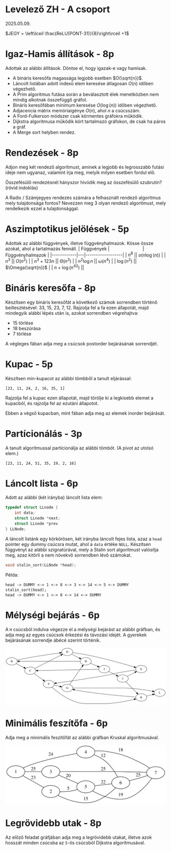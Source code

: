 # Levelező ZH - A csoport
2025.05.09.


$JEGY = \left\lceil \frac{ReLU(PONT-31)}{8}\right\rceil +1$

# Igaz-Hamis állítások - 8p
Adottak az alábbi állítások. Döntse el, hogy igazak-e vagy hamisak.
 - A bináris keresőfa magassága legjobb esetben $O(\sqrt{n})$.
 - Láncolt listában adott indexű elem keresése átlagosan $O(n)$ időben végezhető.
 - A Prím algoritmus futása során a beválasztott élek menetközben nem mindig alkotnak összefüggő gráfot.
 - Bináris keresőfában minimum keresése $O(\log(n))$ időben végezhető.
 - Adjacencia mátrix memóriaigénye $O(n)$, ahol $n$ a csúcsszám.
 - A Ford-Fulkerson módszer csak körmentes gráfokra működik.
 - Dijkstra algoritmusa működik kört tartalmazó gráfokon, de csak ha páros a gráf.
 - A Merge sort helyben rendez.

# Rendezések - 8p

Adjon meg két rendező algoritmust, aminek a legjobb és legrosszabb futási ideje nem ugyanaz, valamint írja meg, melyik milyen esetben fordul elő.

Összefésülő rendezésnél hányszor hívódik meg az összefésülő szubrutin? (rövid indoklás)

A Radix / Számjegyes rendezés számára a felhasznált rendező algoritmus mely tulajdonsága fontos? Nevezzen meg 3 olyan rendező algoritmust, mely rendelkezik ezzel a tulajdonsággal.

# Aszimptotikus jelölések - 5p
Adottak az alábbi függvények, illetve függvényhalmazok. Kösse össze azokat, ahol a tartalmazás fennáll. 
| Függvények | <span style="display:inline-block; width:100px; visibility:hidden;"></span>| Függvényhalmazok |
|------------|---|------------------|
| $n^8$ || $o(n\log(n))$ |
| $n^3$ || $O(n^2)$ |
| $n^3 + 123n$ || $\Theta(n^3)$ |
| $n^2 \log n$ || $\omega(n^4)$ |
| $\log(n^2)$ || $\Omega(\sqrt{n})$ |
| $n + \log(n^{42})$ || 

# Bináris keresőfa - 8p
Készítsen egy bináris keresőfát a következő számok sorrendben történő beillesztésével: 33, 15, 23, 7, 12. 
Rajzolja fel a fa ezen állapotát, majd mindegyik alábbi lépés után is, azokat sorrendben végrehajtva:
 - 15 törlése
 - 18 beszúrása
 - 7 törlése

A végleges fában adja meg a csúcsok postorder bejárásának sorrendjét.

# Kupac - 5p
Készítsen min-kupacot az alábbi tömbből a tanult eljárással:
```
[23, 11, 24, 2, 16, 35, 1]
```
Rajzolja fel a kupac ezen állapotát, majd törölje ki a legkisebb elemet a kupacból, és rajzolja fel az ezutáni állapotot.

Ebben a végső kupacban, mint fában adja meg az elemek inorder bejárását.

# Partícionálás - 3p
A tanult algoritmussal partícionálja az alábbi tömböt. (A pivot az utolsó elem.)
```
[23, 11, 24, 51, 35, 19, 2, 16]
```

# Láncolt lista - 6p
Adott az alábbi (két irányba) láncolt lista elem:
```c
typedef struct LLnode {
    int data;
    struct LLnode *next;
    struct LLnode *prev
} LLNode;
```
A láncolt listánk egy körkörösen, két irányba láncolt fejes lista, azaz a `head` pointer egy dummy csúcsra mutat, ahol a `data` értéke `NULL`. Készítsen függvényt az alábbi szignatúrával, mely a Stalin sort algoritmust valósítja meg, azaz kitörli a nem növekvő sorrendben lévő számokat.
```c
void stalin_sort(LLNode *head);
```
Példa:
```
head -> DUMMY <-> 1 <-> 8 <-> 3 <-> 14 <-> 5 <-> DUMMY
stalin_sort(head);
head -> DUMMY <-> 1 <-> 8 <-> 14 <-> DUMMY
```

# Mélységi bejárás - 6p
A `H` csúcsból indulva végezze el a mélységi bejárást az alábbi gráfban, és adja meg az egyes csúcsok érkezési és távozási idejét. A gyerekek bejárásának sorrendje ábécé szerint történik. 

![Mélységi bejárás](dfs.svg)

# Minimális feszítőfa - 6p

Adja meg a minimális feszítőfát az alábbi gráfban Kruskal algoritmusával. 

![Minimális keresőfa](mst.svg)


# Legrövidebb utak - 8p

Az előző feladat gráfjában adja meg a legrövidebb utakat, illetve azok hosszát minden csúcsba az `5`-ös csúcsból Dijkstra algoritmusával. 


